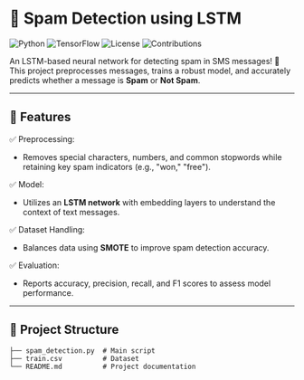 # 📧 Spam Detection using LSTM

![Python](https://img.shields.io/badge/Python-3.8%2B-blue?logo=python)
![TensorFlow](https://img.shields.io/badge/TensorFlow-2.x-orange?logo=tensorflow)
![License](https://img.shields.io/badge/License-MIT-green)
![Contributions](https://img.shields.io/badge/Contributions-Welcome-brightgreen)

An LSTM-based neural network for detecting spam in SMS messages! 🚀 This project preprocesses messages, trains a robust model, and accurately predicts whether a message is **Spam** or **Not Spam**.

---

## 🎯 Features

✅ Preprocessing:
- Removes special characters, numbers, and common stopwords while retaining key spam indicators (e.g., "won," "free").

✅ Model:
- Utilizes an **LSTM network** with embedding layers to understand the context of text messages.

✅ Dataset Handling:
- Balances data using **SMOTE** to improve spam detection accuracy.

✅ Evaluation:
- Reports accuracy, precision, recall, and F1 scores to assess model performance.

---

## 📂 Project Structure

```plaintext
├── spam_detection.py  # Main script
├── train.csv          # Dataset
└── README.md          # Project documentation

